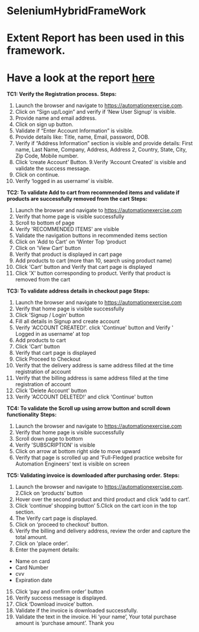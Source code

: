 # SeleniumHybridFrameWork  
# Extent Report has been used in this framework.
# Have a look at the report [here](https://ragul-e.github.io/WebUiTestingWithSeleniumHybridFramework/) 


**TC1: Verify the Registration process.** 
**Steps:**
1. Launch the browser and navigate to https://automationexercise.com.
2. Click on “Sign up/Login” and verify if ‘New User Signup’ is visible.
3. Provide name and email address.
4. Click on sign up button.
5. Validate if “Enter Account Information” is visible.
6. Provide details like: Title, name, Email, password, DOB.
7.  Verify if “Address Information” section is visible and provide details: First name, Last Name, Company, Address, Address 2, Country, State, City, Zip Code, Mobile number.
8.	Click ‘create Account’ Button.
9.Verify ‘Account Created’ is visible and validate the success message.
10. Click on continue.
11. Verify ‘logged in as username’ is visible.


**TC2: To validate Add to cart from recommended items and validate if products are successfully removed from the cart**
**Steps:**
1.	Launch the browser and navigate to https://automationexercise.com
2.	Verify that home page is visible successfully
3.	Scroll to bottom of page
4.	Verify 'RECOMMENDED ITEMS' are visible
5.	Validate the navigation buttons in recommended items section
6.	Click on 'Add to Cart' on ‘Winter Top ‘product 
7.	Click on 'View Cart' button
8.	Verify that product is displayed in cart page
9.	Add products to cart (more than 10, search using product name)
10.	 Click 'Cart' button and Verify that cart page is displayed
11.	Click 'X' button corresponding to product. Verify that product is removed from the cart

**TC3: To validate address details in checkout page**
**Steps:**
1.	Launch the browser and navigate to https://automationexercise.com
2.	Verify that home page is visible successfully
3.	Click 'Signup / Login' button
4.	Fill all details in Signup and create account
5.	Verify 'ACCOUNT CREATED!'. click 'Continue' button and Verify ' Logged in as username' at top
6.	Add products to cart
7.	Click 'Cart' button
8. Verify that cart page is displayed
9. Click Proceed to Checkout
10. Verify that the delivery address is same address filled at the time registration of account
11. Verify that the billing address is same address filled at the time registration of account
12.	Click 'Delete Account' button
13.	Verify 'ACCOUNT DELETED!' and click 'Continue' button


**TC4: To validate the Scroll up using arrow button and scroll down functionality**
**Steps:**
1.	Launch the browser and navigate to https://automationexercise.com
2.	Verify that home page is visible successfully
3.	Scroll down page to bottom
4.	Verify 'SUBSCRIPTION' is visible
5.	Click on arrow at bottom right side to move upward
6.	Verify that page is scrolled up and 'Full-Fledged practice website for Automation Engineers' text is visible on screen

**TC5: Validating invoice is downloaded after purchasing order.** 
**Steps:**
1.	Launch the browser and navigate to https://automationexercise.com.
2.Click on ‘products’ button
3.	Hover over the second product and third product and click ‘add to cart’.
4.	Click ‘continue’ shopping button’
5.Click on the cart icon in the top section.
6.	The Verify cart page is displayed.
7.	Click on ‘proceed to checkout’ button.
8.	Verify the billing and delivery address, review the order and capture the total amount.
9.	Click on 'place order’.
10.	Enter the payment details:
  *	Name on card
  *	Card Number
  *	cvv
  *	Expiration date
15.	Click ‘pay and confirm order’ button
16.	Verify success message is displayed.
17.	Click ‘Download invoice’ button.
18.	Validate if the invoice is downloaded successfully.
19.	Validate the text in the invoice. Hi ‘your name’, Your total purchase amount is ‘purchase amount’. Thank you


